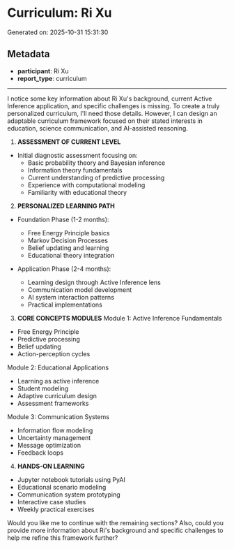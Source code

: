# Curriculum: Ri Xu

Generated on: 2025-10-31 15:31:30

## Metadata

- **participant**: Ri Xu
- **report_type**: curriculum

---

I notice some key information about Ri Xu's background, current Active Inference application, and specific challenges is missing. To create a truly personalized curriculum, I'll need those details. However, I can design an adaptable curriculum framework focused on their stated interests in education, science communication, and AI-assisted reasoning.

1. **ASSESSMENT OF CURRENT LEVEL**
- Initial diagnostic assessment focusing on:
  * Basic probability theory and Bayesian inference
  * Information theory fundamentals
  * Current understanding of predictive processing
  * Experience with computational modeling
  * Familiarity with educational theory

2. **PERSONALIZED LEARNING PATH**
- Foundation Phase (1-2 months):
  * Free Energy Principle basics
  * Markov Decision Processes
  * Belief updating and learning
  * Educational theory integration

- Application Phase (2-4 months):
  * Learning design through Active Inference lens
  * Communication model development
  * AI system interaction patterns
  * Practical implementations

3. **CORE CONCEPTS MODULES**
Module 1: Active Inference Fundamentals
- Free Energy Principle
- Predictive processing
- Belief updating
- Action-perception cycles

Module 2: Educational Applications
- Learning as active inference
- Student modeling
- Adaptive curriculum design
- Assessment frameworks

Module 3: Communication Systems
- Information flow modeling
- Uncertainty management
- Message optimization
- Feedback loops

4. **HANDS-ON LEARNING**
- Jupyter notebook tutorials using PyAI
- Educational scenario modeling
- Communication system prototyping
- Interactive case studies
- Weekly practical exercises

Would you like me to continue with the remaining sections? Also, could you provide more information about Ri's background and specific challenges to help me refine this framework further?